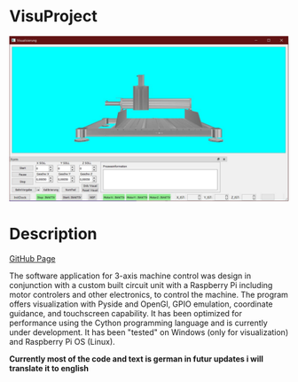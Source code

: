 # VisuProject

![plot](./images/Viualisierung.JPG)

# Description



[GitHub Page](https://github.com/suly520/VisuProject)

The software application for 3-axis machine control was design in conjunction with a custom built circuit unit with a Raspberry Pi including motor controlers and other electronics, to control the machine. The program offers visualization with Pyside and OpenGl, GPIO emulation, coordinate guidance, and touchscreen capability. It has been optimized for performance using the Cython programming language and is currently under development. It has been "tested" on Windows (only for visualization) and Raspberry Pi OS (Linux).

**Currently most of the code and text is german in futur updates i will translate it to english**
